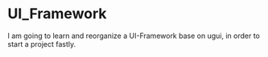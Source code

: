 # UI_Framework
I am going to learn and reorganize a UI-Framework base on ugui, in order to start a project fastly.
